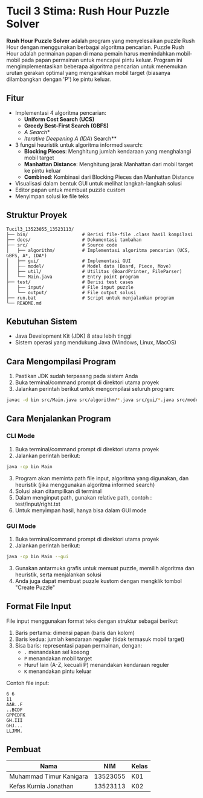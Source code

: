 # Tucil 3 Stima: Rush Hour Puzzle Solver

**Rush Hour Puzzle Solver** adalah program yang menyelesaikan puzzle Rush Hour dengan menggunakan berbagai algoritma pencarian. Puzzle Rush Hour adalah permainan papan di mana pemain harus memindahkan mobil-mobil pada papan permainan untuk mencapai pintu keluar. Program ini mengimplementasikan beberapa algoritma pencarian untuk menemukan urutan gerakan optimal yang mengarahkan mobil target (biasanya dilambangkan dengan 'P') ke pintu keluar.

## Fitur
- Implementasi 4 algoritma pencarian:
  - **Uniform Cost Search (UCS)**
  - **Greedy Best-First Search (GBFS)**
  - **A* Search**
  - **Iterative Deepening A* (IDA*) Search**
- 3 fungsi heuristik untuk algoritma informed search:
  - **Blocking Pieces**: Menghitung jumlah kendaraan yang menghalangi mobil target
  - **Manhattan Distance**: Menghitung jarak Manhattan dari mobil target ke pintu keluar
  - **Combined**: Kombinasi dari Blocking Pieces dan Manhattan Distance
- Visualisasi dalam bentuk GUI untuk melihat langkah-langkah solusi
- Editor papan untuk membuat puzzle custom
- Menyimpan solusi ke file teks

## Struktur Proyek
```
Tucil3_13523055_13523113/
├── bin/                    # Berisi file-file .class hasil kompilasi
├── docs/                   # Dokumentasi tambahan
├── src/                    # Source code
│   ├── algorithm/          # Implementasi algoritma pencarian (UCS, GBFS, A*, IDA*)
│   ├── gui/                # Implementasi GUI
│   ├── model/              # Model data (Board, Piece, Move)
│   ├── util/               # Utilitas (BoardPrinter, FileParser)
│   └── Main.java           # Entry point program
├── test/                   # Berisi test cases
│   ├── input/              # File input puzzle
│   └── output/             # File output solusi
├── run.bat                 # Script untuk menjalankan program
└── README.md
```

## Kebutuhan Sistem
- Java Development Kit (JDK) 8 atau lebih tinggi
- Sistem operasi yang mendukung Java (Windows, Linux, MacOS)

## Cara Mengompilasi Program
1. Pastikan JDK sudah terpasang pada sistem Anda
2. Buka terminal/command prompt di direktori utama proyek
3. Jalankan perintah berikut untuk mengompilasi seluruh program:

```bash
javac -d bin src/Main.java src/algorithm/*.java src/gui/*.java src/model/*.java src/util/*.java
```

## Cara Menjalankan Program
### CLI Mode
1. Buka terminal/command prompt di direktori utama proyek
2. Jalankan perintah berikut:

```bash
java -cp bin Main
```

3. Program akan meminta path file input, algoritma yang digunakan, dan heuristik (jika menggunakan algoritma informed search)
4. Solusi akan ditampilkan di terminal
5. Dalam menginput path, gunakan relative path, contoh : test/input/right.txt
6. Untuk menyimpan hasil, hanya bisa dalam GUI mode

### GUI Mode
1. Buka terminal/command prompt di direktori utama proyek
2. Jalankan perintah berikut:

```bash
java -cp bin Main --gui
```

3. Gunakan antarmuka grafis untuk memuat puzzle, memilih algoritma dan heuristik, serta menjalankan solusi
4. Anda juga dapat membuat puzzle kustom dengan mengklik tombol "Create Puzzle"


## Format File Input
File input menggunakan format teks dengan struktur sebagai berikut:
1. Baris pertama: dimensi papan (baris dan kolom)
2. Baris kedua: jumlah kendaraan reguler (tidak termasuk mobil target)
3. Sisa baris: representasi papan permainan, dengan:
   - `.` menandakan sel kosong
   - `P` menandakan mobil target
   - Huruf lain (A-Z, kecuali P) menandakan kendaraan reguler
   - `K` menandakan pintu keluar

Contoh file input:
```
6 6
11
AAB..F
..BCDF
GPPCDFK
GH.III
GHJ...
LLJMM.
```

## Pembuat
| Nama | NIM | Kelas |
|------|-----|-------|
| Muhammad Timur Kanigara | 13523055 | K01 |
| Kefas Kurnia Jonathan | 13523113 | K02 |